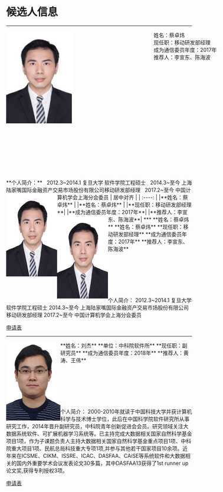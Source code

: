 # 候选人信息
***  
<div id="main" style="width:800px; height:400px;">
<div id="left" style="float:left ; width:50%; height:100%;">
<img src="https://raw.githubusercontent.com/lz1159435992/information/master/tester/001.jpg" width= "178" height = "250"; align="left"/>
</div>
<div id="right" style="float:left ; width:50%; height:100%; text-aligh:center">
姓名：蔡卓炜
<br/>
现任职：移动研发部经理 
<br/>
成为通信委员年度：2017年 
<br/>
推荐人：李宣东、陈海波   
</div>
</div>
**个人简介：**  
&nbsp;&nbsp;2012.3~2014.1 复旦大学 软件学院工程硕士  
&nbsp;&nbsp;2014.3~至今 上海陆家嘴国际金融资产交易市场股份有限公司移动研发部经理  
&nbsp;&nbsp;2017.2~至今 中国计算机学会上海分会委员  

<img src="https://raw.githubusercontent.com/lz1159435992/information/master/tester/001.jpg" align="left"/>
| 居中对齐 |  
| :----: |  
|**姓名：蔡卓炜** |  
|**姓名：蔡卓炜** |  
|**现任职：移动研发部经理**|  
|**成为通信委员年度：2017年**|  
|**推荐人：李宣东、陈海波**|  
***

<img src="https://raw.githubusercontent.com/lz1159435992/information/master/tester/001.jpg" align="left"/>
**姓名：蔡卓炜**  
**姓名：蔡卓炜**
**现任职：移动研发部经理**  
**成为通信委员年度：2017年**  
**推荐人：李宣东、陈海波**  
<br/>
<br/>
<br/>
<br/>
<br/>
<br/>
<br/>
<br/>
个人简介：  
  2012.3~2014.1 复旦大学 软件学院工程硕士  
  2014.3~至今 上海陆家嘴国际金融资产交易市场股份有限公司移动研发部经理  
  2017.2~至今 中国计算机学会上海分会委员  

[申请表](https://github.com/lz1159435992/information/blob/master/tester/001.doc)

***
<img src="https://raw.githubusercontent.com/lz1159435992/information/master/tester/002.jpg" align="left"/>
**姓名：刘杰**  
**单位：中科院软件所**  
**现任职：副研究员**  
**成为通信委员年度：2018年**  
**推荐人：黄涛、王伟**  
<br/>
<br/>
<br/>
<br/>
<br/>
<br/>
<br/>
<br/>
个人简介：  
  2000-2010年就读于中国科技大学并获计算机科学与技术博士学位，此后在中国科学院软件研究所从事研究工作，2014年晋升副研究员，中科院青年创新促进会会员。研究领域关注大数据系统软件、可扩展机器学习系统等。已主持完成大数据相关国家自然科学基金项目1项，作为子课题负责人主持大数据相关国家自然科学基金重点项目1项、中科院重大项目1项、民航总局科技重大专项1项,并参与其他若干国家项目10余项。近年来在ICSME、CIKM、ISSRE、ICAC、DASFAA、CAiSE等系统软件和大数据相关的国内外重要学术会议发表论文30多篇，其中DASFAA13获得了1st runner up论文奖,获得专利授权3项。


[申请表](https://github.com/lz1159435992/information/blob/master/tester/001.doc)

